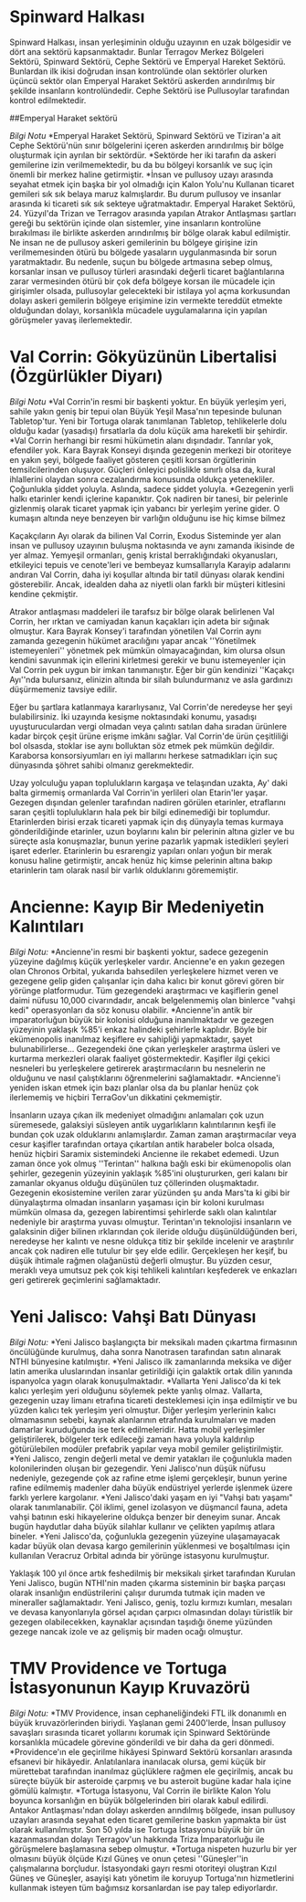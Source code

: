 # Spinward Halkası

Spinward Halkası, insan yerleşiminin olduğu uzayının en uzak bölgesidir ve dört ana sektörü kapsanmaktadır. Bunlar Terragov Merkez Bölgeleri Sektörü, Spinward Sektörü, Cephe Sektörü ve  Emperyal Hareket Sektörü. Bunlardan ilk ikisi doğrudan insan kontrolünde olan sektörler olurken üçüncü sektör olan Emperyal Haraket Sektörü askerden arındırılmış bir şekilde insanların kontrolündedir. Cephe Sektörü ise Pullusoylar tarafından kontrol edilmektedir. 

##Emperyal Haraket sektörü

*Bilgi Notu*
*Emperyal Haraket Sektörü, Spinward Sektörü ve Tiziran'a ait Cephe Sektörü'nün sınır bölgelerini içeren askerden arındırılmış bir bölge oluşturmak için ayrılan bir sektördür. *Sektörde her iki tarafın da askeri gemilerine izin verilmemektedir, bu da bu bölgeyi korsanlık ve suç için önemli bir merkez haline getirmiştir.
*İnsan ve pullusoy uzayı arasında seyahat etmek için başka bir yol olmadığı için Kalon Yolu'nu Kullanan ticaret gemileri sık sık belaya maruz kalmışlardır. Bu durum pullusoy ve insanlar arasında ki ticareti sık sık sekteye uğratmaktadır.
Emperyal Haraket Sektörü, 24. Yüzyıl'da Trizan ve Terragov arasında yapılan Atrakor Antlaşması şartları gereği bu sektörün içinde olan sistemler, yine insanların kontrolüne bırakılması ile birlikte askerden arındırılmış bir bölge olarak kabul edilmiştir. Ne insan ne de pullusoy askeri gemilerinin bu bölgeye girişine izin verilmemesinden ötürü bu bölgede yasaların uygulanmasında bir sorun yaratmaktadır. Bu nedenle, suçun bu bölgede artmasına sebep olmuş, korsanlar insan ve pullusoy türleri arasındaki değerli ticaret bağlantılarına zarar vermesinden ötürü bir çok defa bölgeye korsan ile mücadele için girişimler olsada, pullusoylar gelecekteki bir istilaya yol açma korkusundan dolayı askeri gemilerin bölgeye erişimine izin vermekte tereddüt etmekte olduğundan dolayı, korsanlıkla mücadele uygulamalarına için yapılan görüşmeler yavaş ilerlemektedir.

# Val Corrin: Gökyüzünün Libertalisi (Özgürlükler Diyarı)

*Bilgi Notu*
*Val Corrin'in resmi bir başkenti yoktur. En büyük yerleşim yeri, sahile yakın geniş bir tepui olan Büyük Yeşil Masa'nın tepesinde bulunan Tabletop'tur. Yeni bir Tortuga olarak tanımlanan Tabletop, tehlikelerle dolu olduğu kadar (yasadışı) fırsatlarla da dolu küçük ama hareketli bir şehirdir.
*Val Corrin herhangi bir resmi hükümetin alanı dışındadır. Tanrılar yok, efendiler yok. Kara Bayrak Konseyi dışında gezegenin merkezi bir otoriteye en yakın şeyi, bölgede faaliyet gösteren çeşitli korsan örgütlerinin temsilcilerinden oluşuyor. Güçleri önleyici polislikle sınırlı olsa da, kural ihlallerini olaydan sonra cezalandırma konusunda oldukça yetenekliler. Çoğunlukla şiddet yoluyla. Aslında, sadece şiddet yoluyla.
*Gezegenin yerli halkı etarinler kendi içlerine kapanıktır. Çok nadiren bir tanesi, bir pelerinle gizlenmiş olarak ticaret yapmak için yabancı bir yerleşim yerine gider. O kumaşın altında neye benzeyen bir varlığın olduğunu ise hiç kimse bilmez

Kaçakçıların Ayı olarak da bilinen Val Corrin, Exodus Sisteminde yer alan insan ve pullusoy uzayının buluşma noktasında ve aynı zamanda ikisinde de yer almaz. Yemyeşil ormanları, geniş kristal berraklığındaki okyanusları, etkileyici tepuis ve cenote'leri ve bembeyaz kumsallarıyla Karayip adalarını andıran Val Corrin, daha iyi koşullar altında bir tatil dünyası olarak kendini gösterebilir. Ancak, idealden daha az niyetli olan farklı bir müşteri kitlesini kendine çekmiştir.

Atrakor antlaşması maddeleri ile tarafsız bir bölge olarak belirlenen Val Corrin, her ırktan ve camiyadan kanun kaçakları için adeta bir sığınak olmuştur. Kara Bayrak Konsey'i tarafından yönetilen Val Corrin aynı zamanda gezegenin hükümet aracılığını yapar ancak ''Yönetilmek istemeyenleri'' yönetmek pek mümkün olmayacağından,  kim olursa olsun kendini savunmak için ellerini kirletmesi gerekir ve bunu istemeyenler için Val Corrin pek uygun bir imkan tanımanıştır. Eğer bir gün kendinizi ''Kaçakçı Ayı''nda bulursanız, elinizin altında bir silah bulundurmanız ve asla gardınızı düşürmemeniz tavsiye edilir.

Eğer bu şartlara katlanmaya kararlıysanız, Val Corrin'de neredeyse her şeyi bulabilirsiniz. İki uzayında kesişme noktasındaki konumu, yasadışı uyuşturuculardan vergi olmadan veya çalıntı satılan daha sıradan ürünlere kadar birçok çeşit ürüne erişme imkânı sağlar.  Val Corrin'de ürün çeşitliliği bol olsasda, stoklar ise aynı bolluktan söz etmek pek mümkün değildir. Karaborsa konsorsiyumları en iyi mallarını herkese satmadıkları için suç dünyasında şöhret sahibi olmanız gerekmektedir.

Uzay yolculuğu yapan toplulukların kargaşa ve telaşından uzakta, Ay' daki balta girmemiş ormanlarda Val Corrin'in yerlileri olan Etarin'ler yaşar. Gezegen dışından gelenler tarafından nadiren görülen etarinler, etraflarını saran çeşitli toplulukların hala pek bir bilgi edinemediği bir toplumdur. Etarinlerden birisi erzak ticareti yapmak için dış dünyayla temas	 kurmaya gönderildiğinde etarinler, uzun boylarını kalın bir pelerinin altına gizler ve bu süreçte asla konuşmazlar, bunun yerine pazarlık yapmak istedikleri şeyleri işaret ederler. Etarinlerin bu esrarengiz yapıları onları yoğun bir merak konusu haline getirmiştir, ancak henüz hiç kimse pelerinin altına bakıp etarinlerin tam olarak nasıl bir varlık olduklarını görememiştir.

# Ancienne: Kayıp Bir Medeniyetin Kalıntıları

*Bilgi Notu:*
*Ancienne'in resmi bir başkenti yoktur, sadece gezegenin yüzeyine dağılmış küçük yerleşkeler vardır. Ancienne'e en yakın gezegen olan Chronos Orbital, yukarıda bahsedilen yerleşkelere hizmet veren ve gezegene gelip giden çalışanlar için daha kalıcı bir konut görevi gören bir yörünge platformudur. Tüm gezegendeki araştırmacı ve kaşiflerin genel daimi nüfusu 10,000 civarındadır, ancak belgelenmemiş olan binlerce "vahşi kedi" operasyonları da söz konusu olabilir.
*Ancienne'in antik bir imparatorluğun büyük bir kolonisi olduğuna inanılmaktadır ve gezegen yüzeyinin yaklaşık %85'i enkaz halindeki şehirlerle kaplıdır. Böyle bir ekümenopolis inanılmaz keşiflere ev sahipliği yapmaktadır, şayet bulunabilirlerse... Gezegendeki öne çıkan yerleşkeler araştırma üsleri ve kurtarma merkezleri olarak faaliyet göstermektedir. Kaşifler ilgi çekici nesneleri bu yerleşkelere getirerek araştırmacıların bu nesnelerin ne olduğunu ve nasıl çalıştıklarını öğrenmelerini sağlamaktadır.
*Ancienne'i yeniden iskan etmek için bazı planlar olsa da bu planlar henüz çok ilerlememiş ve hiçbiri TerraGov'un dikkatini çekmemiştir.

İnsanların uzaya çıkan ilk medeniyet olmadığını anlamaları çok uzun süremesede, galaksiyi süsleyen antik uygarlıkların kalıntılarının keşfi ile bundan çok uzak olduklarını anlamışlardır. Zaman zaman araştırmacılar veya cesur kaşifler tarafından ortaya çıkartılan antik harabeler bolca olsada, henüz hiçbiri Saramix sistemindeki Ancienne ile rekabet edemedi. Uzun zaman önce yok olmuş ''Terintan'' halkına bağlı eski bir ekümenopolis olan şehirler, gezegenin yüzeyinin yaklaşık %85'ini oluştururken, geri kalanı bir zamanlar okyanus olduğu düşünülen tuz çöllerinden oluşmaktadır. Gezegenin ekosistemine verilen zarar yüzünden şu anda Mars'ta ki gibi bir dünyalaştırma olmadan insanların yaşaması için bir koloni kurulması mümkün olmasa da, gezegen labirentimsi şehirlerde saklı olan kalıntılar nedeniyle bir araştırma yuvası olmuştur. Terintan'ın teknolojisi insanların ve galaksinin diğer bilinen ırklarından çok ileride olduğu düşünüldüğünden beri, neredeyse her kalıntı ve nesne oldukça titiz bir şekilde incelenir ve araştırılır ancak çok nadiren elle tutulur bir şey elde edilir. Gerçekleşen her keşif, bu düşük ihtimale rağmen olağanüstü değerli olmuştur. Bu yüzden cesur, meraklı veya umutsuz pek çok kişi tehlikeli kalıntıları keşfederek ve enkazları geri getirerek geçimlerini sağlamaktadır.

# Yeni Jalisco: Vahşi Batı Dünyası

*Bilgi Notu:*
*Yeni Jalisco başlangıçta bir meksikalı maden çıkartma firmasının öncülüğünde kurulmuş, daha sonra Nanotrasen tarafından satın alınarak NTHI bünyesine katılmıştır.
*Yeni Jalisco ilk zamanlarında meksika ve diğer latin amerika uluslarından insanlar getirildiği için galaktik ortak dilin yanında ispanyolca yagın olarak konuşulmaktadır.
*Vallarta Yeni Jalisco'da ki tek kalıcı yerleşim yeri olduğunu söylemek pekte yanlış olmaz. Vallarta, gezegenin uzay limanı etrafına ticareti desteklemesi için inşa edilmiştir ve bu yüzden kalıcı tek yerleşim yeri olmuştur. Diğer yerleşim yerlerinin kalıcı olmamasının sebebi, kaynak alanlarının etrafında kurulmaları ve maden damarlar kuruduğunda ise terk edilmeleridir. Hatta mobil yerleşimler geliştirilerek, bölgeler terk edileceği zaman hava yoluyla kaldırılıp götürülebilen modüler prefabrik yapılar  veya mobil gemiler geliştirilmiştir.
*Yeni Jalisco, zengin değerli metal ve demir yatakları ile çoğunlukla maden kolonilerinden oluşan bir gezegendir. Yeni Jalisco'nun düşük nüfusu nedeniyle, gezegende çok az rafine etme işlemi gerçekleşir, bunun yerine rafine edilmemiş madenler daha büyük endüstriyel yerlerde işlenmek üzere farklı yerlere kargolanır.
*Yeni Jalisco'daki yaşam en iyi "Vahşi batı yaşamı" olarak tanımlanabilir. Çöl iklimi, genel izolasyon ve düşmancıl fauna, adeta vahşi batının eski hikayelerine oldukça benzer bir deneyim sunar. Ancak bugün haydutlar daha büyük silahlar kullanır ve çelikten yapılmış atlara bineler.
*Yeni Jalisco'da, çoğunlukla gezegenin yüzeyine ulaşamayacak kadar büyük olan devasa kargo gemilerinin yüklenmesi ve boşaltılması için kullanılan Veracruz Orbital adında bir yörünge istasyonu kurulmuştur.

Yaklaşık 100 yıl önce artık feshedilmiş bir meksikalı şirket tarafından Kurulan Yeni Jalisco, bugün NTHI'nin maden çıkarma sisteminin bir başka parçası olarak insanlığın endüstrilerini çalışır durumda tutmak için maden ve mineraller sağlamaktadır. Yeni Jalisco, geniş, tozlu kırmızı kumları, mesaları ve  devasa kanyonlarıyla görsel açıdan çarpıcı olmasından dolayı türistlik bir gezegen olabilecekken, kaynaklar açısından taşıdığı öneme yüzünden gezege nancak izole ve az gelişmiş bir maden ocağı olmuştur.

# TMV Providence ve Tortuga İstasyonunun Kayıp Kruvazörü

*Bilgi Notu:*
*TMV Providence, insan cephaneliğindeki FTL ilk donanımlı en büyük kruvazörlerinden biriydi. Yaşlanan gemi 2400'lerde, İnsan pullusoy savaşları sırasında ticaret yollarını korumak için Spinward Sektöründe korsanlıkla mücadele görevine gönderildi ve bir daha da geri dönmedi.
*Providence'ın ele geçirilme hikâyesi Spinward Sektörü korsanları arasında efsanevi bir hikâyedir. Anlatılanlara inanılacak olursa, gemi küçük bir mürettebat tarafından inanılmaz güçlüklere rağmen ele geçirilmiş, ancak bu süreçte büyük bir asteroide çarpmış ve bu asteroit bugüne kadar hala içine gömülü kalmıştır.
*Tortuga İstasyonu, Val Corrin ile birlikte Kalon Yolu boyunca korsanlığın en büyük bölgelerinden biri olarak kabul edilirdi.  Antakor Antlaşması'ndan dolayı askerden arındılmış bölgede, insan pullusoy uzayları arasında seyahat eden ticaret gemilerine baskın yapmakta bir üst olarak kullanılmıştır. Son 50 yılda ise Tortuga İstasyonu büyük bir ün kazanmasından dolayı Terragov'un hakkında Triza İmparatorluğu ile görüşmelere başlamasına sebep olmuştur.
*Tortuga nispeten huzurlu bir yer olmasını büyük ölçüde Kızıl Güneş  ve onun çetesi ''Güneşler''in çalışmalarına borçludur. İstasyondaki gayrı resmi otoriteyi oluştran Kızıl Güneş ve Güneşler, asayişi katı yönetim ile koruyup Tortuga'nın hizmetlerini kullanmak isteyen tüm bağımsız korsanlardan ise pay talep ediyorlardır.
